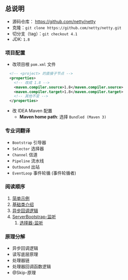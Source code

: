 ## 总说明
- 源码仓库： https://github.com/netty/netty
- 克隆：`git clone https://github.com/netty/netty.git`
- 切分支（tag）：`git checkout 4.1`
- JDK: `1.8`


### 项目配置
- 改项目根 `pom.xml` 文件
```xml
  <!-- <project> 的直接子节点 -->
  <properties>
    <!-- 改成 1.8 -->
    <maven.compiler.source>1.8</maven.compiler.source>
    <maven.compiler.target>1.8</maven.compiler.target>
    <!-- 其他不变 -->
  </properties>
```

- 改 IDEA Maven 配置
  - **Maven home path**: 选择 `Bundled (Maven 3)`


### 专业词翻译
- `Bootstrap` 引导器
- `Selector` 选择器
- `Channel` 信道
- `Pipeline` 流水线
- `Outbound` 出站
- `EventLoop` 事件轮循 (事件轮循者)


### 阅读顺序
1. [简单示例](简单示例.md)
2. [基础类介绍](基础类介绍.md)
3. [异步回调逻辑](异步回调逻辑.md)
4. [ServerBootstrap-监听](ServerBootstrap-监听.md)
    1. [选择器-监听](选择器-监听.md)


### 原理分解
- 异步回调逻辑
- 读写底层原理
- 处理器链
- 处理器回调函数逻辑
- @Skip-原理